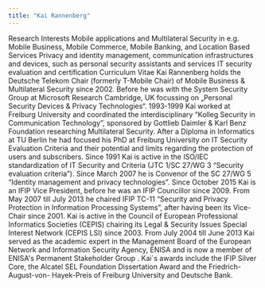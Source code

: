 ```yaml
---
title: "Kai Rannenberg"
---
```


Research Interests
Mobile applications and Multilateral Security in e.g. Mobile Business, Mobile Commerce, Mobile Banking, and Location Based Services
Privacy and identity management, communication infrastructures and devices, such as personal security assistants and services
IT security evaluation and certification
Curriculum Vitae
Kai Rannenberg holds the Deutsche Telekom Chair (formerly T-Mobile Chair) of Mobile Business & Multilateral Security since 2002. Before he was with the System Security Group at Microsoft Research Cambridge, UK focussing on „Personal Security Devices & Privacy Technologies“.
1993-1999 Kai worked at Freiburg University and coordinated the interdisciplinary “Kolleg Security in Communication Technology”, sponsored by Gottlieb Daimler & Karl Benz Foundation researching Multilateral Security. After a Diploma in Informatics at TU Berlin he had focused his PhD at Freiburg University on IT Security Evaluation Criteria and their potential and limits regarding the protection of users and subscribers.
Since 1991 Kai is active in the ISO/IEC standardization of IT Security and Criteria (JTC 1/SC 27/WG 3 “Security evaluation criteria”). Since March 2007 he is Convenor of the SC 27/WG 5 “Identity management and privacy technologies”.
Since October 2015 Kai is an IFIP Vice President, before he was an IFIP Councillor since 2009. From May 2007 till July 2013 he chaired IFIP TC-11 “Security and Privacy Protection in Information Processing Systems”, after having been its Vice-Chair since 2001. Kai is active in the Council of European Professional Informatics Societies (CEPIS) chairing its Legal & Security Issues Special Interest Network (CEPIS LSI) since 2003.
From July 2004 till June 2013 Kai served as the academic expert in the Management Board of the European Network and Information Security Agency, ENISA and is now a member of ENISA's Permanent Stakeholder Group .
Kai`s awards include the IFIP Silver Core, the Alcatel SEL Foundation Dissertation Award and the Friedrich-August-von- Hayek-Preis of Freiburg University and Deutsche Bank.

